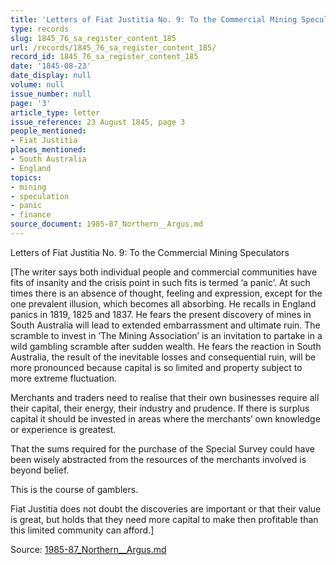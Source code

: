 ```yaml
---
title: 'Letters of Fiat Justitia No. 9: To the Commercial Mining Speculators'
type: records
slug: 1845_76_sa_register_content_185
url: /records/1845_76_sa_register_content_185/
record_id: 1845_76_sa_register_content_185
date: '1845-08-23'
date_display: null
volume: null
issue_number: null
page: '3'
article_type: letter
issue_reference: 23 August 1845, page 3
people_mentioned:
- Fiat Justitia
places_mentioned:
- South Australia
- England
topics:
- mining
- speculation
- panic
- finance
source_document: 1985-87_Northern__Argus.md
---
```


Letters of Fiat Justitia No. 9: To the Commercial Mining Speculators

[The writer says both individual people and commercial communities have fits of insanity and the crisis point in such fits is termed ‘a panic’.  At such times there is an absence of thought, feeling and expression, except for the one prevalent illusion, which becomes all absorbing.  He recalls in England panics in 1819, 1825 and 1837.  He fears the present discovery of mines in South Australia will lead to extended embarrassment and ultimate ruin.  The scramble to invest in ‘The Mining Association’ is an invitation to partake in a wild gambling scramble after sudden wealth.  He fears the reaction in South Australia, the result of the inevitable losses and consequential ruin, will be more pronounced because capital is so limited and property subject to more extreme fluctuation.

Merchants and traders need to realise that their own businesses require all their capital, their energy, their industry and prudence.  If there is surplus capital it should be invested in areas where the merchants’ own knowledge or experience is greatest.

That the sums required for the purchase of the Special Survey could have been wisely abstracted from the resources of the merchants involved is beyond belief.

This is the course of gamblers.

Fiat Justitia does not doubt the discoveries are important or that their value is great, but holds that they need more capital to make then profitable than this limited community can afford.]

Source: [1985-87_Northern__Argus.md](/downloads/markdown/1985-87_Northern__Argus.md)
